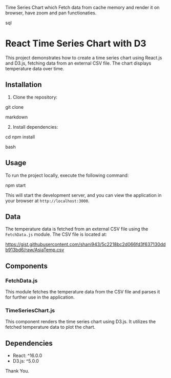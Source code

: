 Time Series Chart which Fetch data from cache memory and render it on browser, have zoom and pan functionaties.

sql
# React Time Series Chart with D3

This project demonstrates how to create a time series chart using React.js and D3.js, fetching data from an external CSV file. The chart displays temperature data over time.

## Installation

1. Clone the repository:

git clone <repository-url>

markdown

2. Install dependencies:

cd <project-folder>
npm install

bash


## Usage

To run the project locally, execute the following command:

npm start



This will start the development server, and you can view the application in your browser at `http://localhost:3000`.

## Data

The temperature data is fetched from an external CSV file using the `FetchData.js` module. The CSV file is located at:

https://gist.githubusercontent.com/shani943/5c2218bc2d066fd3f637130ddb913bd6/raw/AsiaTemp.csv


## Components

### FetchData.js

This module fetches the temperature data from the CSV file and parses it for further use in the application.

### TimeSeriesChart.js

This component renders the time series chart using D3.js. It utilizes the fetched temperature data to plot the chart.

## Dependencies

- React: ^16.0.0
- D3.js: ^5.0.0

Thank You.
